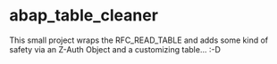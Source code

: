 # abap_table_cleaner

This small project wraps the RFC_READ_TABLE and adds some kind of safety via an Z-Auth Object and a customizing table... :-D
